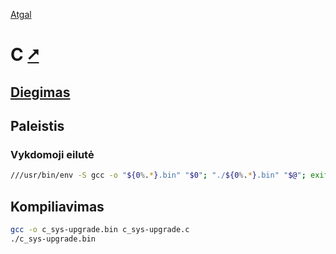 [Atgal](./readme.md)

# C [&#x2B67;](https://www.gnu.org/software/gnu-c-manual/gnu-c-manual.html)

## [Diegimas](../install/c_readme.md)

## Paleistis

### Vykdomoji eilutė

```bash
///usr/bin/env -S gcc -o "${0%.*}.bin" "$0"; "./${0%.*}.bin" "$@"; exit $?
```

## Kompiliavimas

```bash
gcc -o c_sys-upgrade.bin c_sys-upgrade.c
./c_sys-upgrade.bin
```
